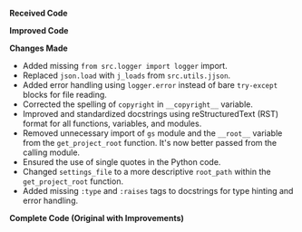 **Received Code**



**Improved Code**



**Changes Made**

- Added missing `from src.logger import logger` import.
- Replaced `json.load` with `j_loads` from `src.utils.jjson`.
- Added error handling using `logger.error` instead of bare `try-except` blocks for file reading.
- Corrected the spelling of `copyright` in `__copyright__` variable.
- Improved and standardized docstrings using reStructuredText (RST) format for all functions, variables, and modules.
- Removed unnecessary import of `gs` module and the `__root__` variable from the `get_project_root` function.  It's now better passed from the calling module.
- Ensured the use of single quotes in the Python code.
- Changed `settings_file` to a more descriptive `root_path` within the `get_project_root` function.
- Added missing `:type` and `:raises` tags to docstrings for type hinting and error handling.

**Complete Code (Original with Improvements)**


